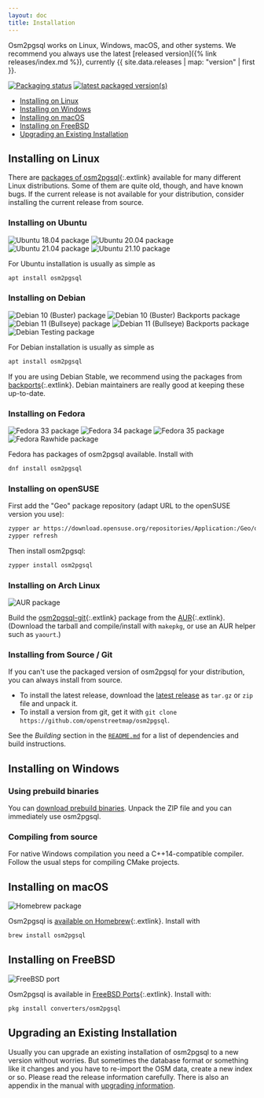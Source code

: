 ```yaml
---
layout: doc
title: Installation
---
```


Osm2pgsql works on Linux, Windows, macOS, and other systems. We recommend you
always use the latest [released version]({% link releases/index.md %}),
currently {{ site.data.releases | map: "version" | first }}.

[![Packaging status](https://repology.org/badge/tiny-repos/osm2pgsql.svg)](https://repology.org/project/osm2pgsql/versions)
[![latest packaged version(s)](https://repology.org/badge/latest-versions/osm2pgsql.svg)](https://repology.org/project/osm2pgsql/versions)

<ul>
    <li><a href="#installing-on-linux">Installing on Linux</a></li>
    <li><a href="#installing-on-windows">Installing on Windows</a></li>
    <li><a href="#installing-on-macos">Installing on macOS</a></li>
    <li><a href="#installing-on-freebsd">Installing on FreeBSD</a></li>
    <li><a href="#upgrading-an-existing-installation">Upgrading an Existing Installation</a></li>
</ul>

<section markdown="1">

## <img alt="" src="{% link img/linux.png %}"/>Installing on Linux

There are [packages of
osm2pgsql](https://repology.org/project/osm2pgsql/versions){:.extlink}
available for many different Linux distributions. Some of them are quite old,
though, and have known bugs. If the current release is not available for your
distribution, consider installing the current release from source.

### <img alt="" src="{% link img/ubuntu.png %}"/>Installing on Ubuntu

![Ubuntu 18.04 package](https://repology.org/badge/version-for-repo/ubuntu_18_04/osm2pgsql.svg)
![Ubuntu 20.04 package](https://repology.org/badge/version-for-repo/ubuntu_20_04/osm2pgsql.svg)
![Ubuntu 21.04 package](https://repology.org/badge/version-for-repo/ubuntu_21_04/osm2pgsql.svg)
![Ubuntu 21.10 package](https://repology.org/badge/version-for-repo/ubuntu_21_10/osm2pgsql.svg)

For Ubuntu installation is usually as simple as

```sh
apt install osm2pgsql
```

### <img alt="" src="{% link img/debian.svg %}"/>Installing on Debian

![Debian 10 (Buster) package](https://repology.org/badge/version-for-repo/debian_10/osm2pgsql.svg)
![Debian 10 (Buster) Backports package](https://repology.org/badge/version-for-repo/debian_10_backports/osm2pgsql.svg)
![Debian 11 (Bullseye) package](https://repology.org/badge/version-for-repo/debian_11/osm2pgsql.svg)
![Debian 11 (Bullseye) Backports package](https://repology.org/badge/version-for-repo/debian_11_backports/osm2pgsql.svg)
![Debian Testing package](https://repology.org/badge/version-for-repo/debian_12/osm2pgsql.svg)

For Debian installation is usually as simple as

```sh
apt install osm2pgsql
```

If you are using Debian Stable, we recommend using the packages from
[backports](https://backports.debian.org/){:.extlink}. Debian maintainers are
really good at keeping these up-to-date.

### <img alt="" src="{% link img/fedora.svg %}"/>Installing on Fedora

![Fedora 33 package](https://repology.org/badge/version-for-repo/fedora_33/osm2pgsql.svg)
![Fedora 34 package](https://repology.org/badge/version-for-repo/fedora_34/osm2pgsql.svg)
![Fedora 35 package](https://repology.org/badge/version-for-repo/fedora_35/osm2pgsql.svg)
![Fedora Rawhide package](https://repology.org/badge/version-for-repo/fedora_rawhide/osm2pgsql.svg)

Fedora has packages of osm2pgsql available. Install with

```sh
dnf install osm2pgsql
```

### <img alt="" src="{% link img/opensuse.svg %}"/>Installing on openSUSE

First add the "Geo" package repository (adapt URL to the openSUSE version you
use):

```sh
zypper ar https://download.opensuse.org/repositories/Application:/Geo/openSUSE_Leap_15.2/ "Geo"
zypper refresh
```

Then install osm2pgsql:

```sh
zypper install osm2pgsql
```

### <img alt="" src="{% link img/arch.svg %}"/>Installing on Arch Linux

![AUR package](https://repology.org/badge/version-for-repo/aur/osm2pgsql.svg)

Build the
[osm2pgsql-git](https://aur.archlinux.org/packages/osm2pgsql-git/){:.extlink}
package from the
[AUR](https://wiki.archlinux.org/title/Arch_User_Repository){:.extlink}.
(Download the tarball and compile/install with `makepkg`, or use an AUR helper
such as `yaourt`.)

### Installing from Source / Git

If you can't use the packaged version of osm2pgsql for your distribution, you
can always install from source.

* To install the latest release, download the
  [latest release](https://github.com/openstreetmap/osm2pgsql/releases/latest)
  as `tar.gz` or `zip` file and unpack it.
* To install a version from git, get it with `git clone
  https://github.com/openstreetmap/osm2pgsql`.

See the *Building* section in the
[`README.md`](https://github.com/openstreetmap/osm2pgsql/blob/master/README.md)
for a list of dependencies and build instructions.

</section>
<section markdown="1">

## <img alt="" src="{% link img/windows.png %}"/>Installing on Windows

### Using prebuild binaries

You can [download prebuild binaries](/download/windows/). Unpack the ZIP file
and you can immediately use osm2pgsql.

### Compiling from source

For native Windows compilation you need a C++14-compatible compiler. Follow the
usual steps for compiling CMake projects.

</section>
<section markdown="1">

## <img alt="" src="{% link img/apple.png %}"/>Installing on macOS

![Homebrew package](https://repology.org/badge/version-for-repo/homebrew/osm2pgsql.svg)

Osm2pgsql is [available on
Homebrew](https://formulae.brew.sh/formula/osm2pgsql){:.extlink}. Install with

```sh
brew install osm2pgsql
```

</section>
<section markdown="1">

## <img alt="" src="{% link img/freebsd.png %}"/>Installing on FreeBSD

![FreeBSD port](https://repology.org/badge/version-for-repo/freebsd/osm2pgsql.svg)

Osm2pgsql is available in [FreeBSD
Ports](https://www.freebsd.org/cgi/ports.cgi?query=osm2pgsql){:.extlink}.
Install with:

```sh
pkg install converters/osm2pgsql
```

</section>
<section markdown="1">

## Upgrading an Existing Installation

Usually you can upgrade an existing installation of osm2pgsql to a new version
without worries. But sometimes the database format or something like it changes
and you have to re-import the OSM data, create a new index or so. Please read
the release information carefully. There is also an appendix in the manual with
[upgrading information](manual.html#upgrading).

</section>
